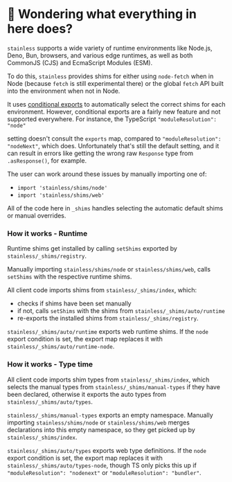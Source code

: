 # 👋 Wondering what everything in here does?

`stainless` supports a wide variety of runtime environments like Node.js, Deno, Bun, browsers, and various
edge runtimes, as well as both CommonJS (CJS) and EcmaScript Modules (ESM).

To do this, `stainless` provides shims for either using `node-fetch` when in Node (because `fetch` is still experimental there) or the global `fetch` API built into the environment when not in Node.

It uses [conditional exports](https://nodejs.org/api/packages.html#conditional-exports) to
automatically select the correct shims for each environment. However, conditional exports are a fairly new
feature and not supported everywhere. For instance, the TypeScript `"moduleResolution": "node"`

setting doesn't consult the `exports` map, compared to `"moduleResolution": "nodeNext"`, which does.
Unfortunately that's still the default setting, and it can result in errors like
getting the wrong raw `Response` type from `.asResponse()`, for example.

The user can work around these issues by manually importing one of:

- `import 'stainless/shims/node'`
- `import 'stainless/shims/web'`

All of the code here in `_shims` handles selecting the automatic default shims or manual overrides.

### How it works - Runtime

Runtime shims get installed by calling `setShims` exported by `stainless/_shims/registry`.

Manually importing `stainless/shims/node` or `stainless/shims/web`, calls `setShims` with the respective runtime shims.

All client code imports shims from `stainless/_shims/index`, which:

- checks if shims have been set manually
- if not, calls `setShims` with the shims from `stainless/_shims/auto/runtime`
- re-exports the installed shims from `stainless/_shims/registry`.

`stainless/_shims/auto/runtime` exports web runtime shims.
If the `node` export condition is set, the export map replaces it with `stainless/_shims/auto/runtime-node`.

### How it works - Type time

All client code imports shim types from `stainless/_shims/index`, which selects the manual types from `stainless/_shims/manual-types` if they have been declared, otherwise it exports the auto types from `stainless/_shims/auto/types`.

`stainless/_shims/manual-types` exports an empty namespace.
Manually importing `stainless/shims/node` or `stainless/shims/web` merges declarations into this empty namespace, so they get picked up by `stainless/_shims/index`.

`stainless/_shims/auto/types` exports web type definitions.
If the `node` export condition is set, the export map replaces it with `stainless/_shims/auto/types-node`, though TS only picks this up if `"moduleResolution": "nodenext"` or `"moduleResolution": "bundler"`.
